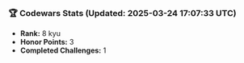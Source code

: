### 🏆 Codewars Stats (Updated: 2025-03-24 17:07:33 UTC)

- **Rank:** 8 kyu
- **Honor Points:** 3
- **Completed Challenges:** 1
